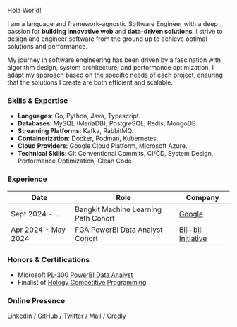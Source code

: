 Hola World!

I am a language and framework-agnostic Software Engineer with a deep passion for **building innovative web** and **data-driven solutions**. I strive to design and engineer software from the ground up to achieve optimal solutions and performance.

My journey in software engineering has been driven by a fascination with algorithm design, system architecture, and performance optimization. I adapt my approach based on the specific needs of each project, ensuring that the solutions I create are both efficient and scalable.


### Skills & Expertise

- **Languages**: Go, Python, Java, Typescript.
- **Databases**: MySQL (MariaDB), PostgreSQL, Redis, MongoDB.
- **Streaming Platforms**: Kafka, RabbitMQ.
- **Containerization**: Docker, Podman, Kubernetes.
- **Cloud Providers**: Google Cloud Platform, Microsoft Azure.
- **Technical Skills**: Git Conventional Commits, CI/CD, System Design, Performance Optimization, Clean Code.

### Experience

| Date                | Role                                 | Company                                            |
|---------------------|--------------------------------------|----------------------------------------------------|
| Sept 2024 - ...     | Bangkit Machine Learning Path Cohort | [Google](https://grow.google/intl/id_id/bangkit/)  |
| Apr 2024 - May 2024 | FGA PowerBI Data Analyst Cohort      | [Biji-biji Initiative](https://www.biji-biji.com/) |

### Honors & Certifications

- Microsoft PL-300 [PowerBI Data Analyst](https://learn.microsoft.com/en-us/users/helmyl/credentials/d711d303f0fd18d7?ref=https%3A%2F%2Fwww.helmyl.com%2F)
- Finalist of [Hology Competitive Programming](https://drive.google.com/file/d/1skrbdOx0ZJyIEr7JBwW9PSMVRgjykd8L/view)

### Online Presence

[LinkedIn](https://www.linkedin.com/in/helmyluqman/)  /  [GitHub](https://github.com/elskow)  /  [Twitter](https://twitter.com/helmy_lh)  /  [Mail](mailto:helmyl.work@gmail.com)  /  [Credly](https://www.credly.com/users/helmy-luqmanulhakim)